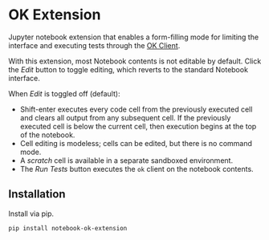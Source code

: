 # OK Extension

Jupyter notebook extension that enables a form-filling mode for limiting the
interface and executing tests through the
[OK Client](https://github.com/Cal-CS-61A-Staff/ok-client).

With this extension, most Notebook contents is not editable by default.
Click the *Edit* button to toggle editing, which reverts to the standard Notebook interface.

When *Edit* is toggled off (default):
- Shift-enter executes every code cell from the previously executed cell and
  clears all output from any subsequent cell. If the previously executed cell
  is below the current cell, then execution begins at the top of the notebook.
- Cell editing is modeless; cells can be edited, but there is no command mode.
- A *scratch* cell is available in a separate sandboxed environment.
- The *Run Tests* button executes the `ok` client on the notebook contents.

## Installation

Install via pip.

```
pip install notebook-ok-extension
```